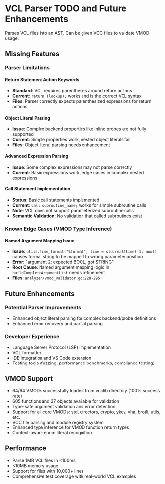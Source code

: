 # VCL Parser TODO and Future Enhancements

Parses VCL files into an AST. Can be given VCC files to validate VMOD usage.

## Missing Features

### Parser Limitations

#### Return Statement Action Keywords
- **Standard**: VCL requires parentheses around return actions
- **Current**: `return (lookup);` works and is the correct VCL syntax
- **Files**: Parser correctly expects parenthesized expressions for return actions

#### Object Literal Parsing
- **Issue**: Complex backend properties like inline probes are not fully supported
- **Current**: Simple properties work, nested object literals fail
- **Files**: Object literal parsing needs enhancement

#### Advanced Expression Parsing
- **Issue**: Some complex expressions may not parse correctly
- **Current**: Basic expressions work, edge cases in complex nested expressions

#### Call Statement Implementation
- **Status**: Basic call statements implemented
- **Current**: `call subroutine_name;` works for simple subroutine calls
- **Note**: VCL does not support parameterized subroutine calls
- **Semantic Validation**: No validation that called subroutines exist

### Known Edge Cases (VMOD Type Inference)

#### Named Argument Mapping Issue
- **Issue**: `utils.time_format("%format", time = std.real2time(-1, now))` causes format string to be mapped to wrong parameter position
- **Error**: "argument 2: expected BOOL, got STRING"
- **Root Cause**: Named argument mapping logic in `buildCompleteArgumentList` needs refinement
- **Files**: `analyzer/vmod_validator.go:228-295`

## Future Enhancements

### Potential Parser Improvements
- Enhanced object literal parsing for complex backend/probe definitions
- Enhanced error recovery and partial parsing

### Developer Experience
- Language Server Protocol (LSP) implementation
- VCL formatter
- IDE integration and VS Code extension
- Testing tools (fuzzing, performance benchmarks, compliance testing)

## VMOD Support

- 64/64 VMODs successfully loaded from vcclib directory (100% success rate)
- 605 functions and 37 objects available for validation
- Type-safe argument validation and error detection
- Support for all core VMODs: std, directors, crypto, ykey, vha, brotli, utils, etc.
- VCC file parsing and module registry system
- Enhanced type inference for VMOD function return types
- Context-aware enum literal recognition

## Performance

- Parse 1MB VCL files in <100ms
- <10MB memory usage
- Support for files with 10,000+ lines
- Comprehensive test coverage with real-world VCL examples